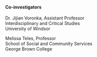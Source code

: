 #### Co-investigators

Dr. Jijian Voronka, Assistant Professor  
Interdisciplinary and Critical Studies  
University of Windsor  

Melissa Teles, Professor  
School of Social and Community Services  
George Brown College